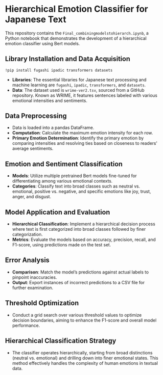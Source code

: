 # Hierarchical Emotion Classifier for Japanese Text

This repository contains the `Final_combiningmodelstohierarch.ipynb`, a Python notebook that demonstrates the development of a hierarchical emotion classifier using Bert models. 

## Library Installation and Data Acquisition

```bash
!pip install fugashi ipadic transformers datasets
```

- **Libraries**: The essential libraries for Japanese text processing and machine learning are `fugashi`, `ipadic`, `transformers`, and `datasets`.
- **Data**: The dataset used is `wrime-ver2.tsv`, sourced from a GitHub repository. Known as WRIME, it features sentences labeled with various emotional intensities and sentiments.

## Data Preprocessing

- Data is loaded into a pandas DataFrame.
- **Computation**: Calculate the maximum emotion intensity for each row.
- **Primary Emotion Determination**: Identify the primary emotion by comparing intensities and resolving ties based on closeness to readers' average sentiments.

## Emotion and Sentiment Classification

- **Models**: Utilize multiple pretrained Bert models fine-tuned for differentiating among various emotional contexts.
- **Categories**: Classify text into broad classes such as neutral vs. emotional, positive vs. negative, and specific emotions like joy, trust, anger, and disgust.

## Model Application and Evaluation

- **Hierarchical Classification**: Implement a hierarchical decision process where text is first categorized into broad classes followed by finer categorization.
- **Metrics**: Evaluate the models based on accuracy, precision, recall, and F1-score, using predictions made on the test set.

## Error Analysis

- **Comparison**: Match the model’s predictions against actual labels to pinpoint inaccuracies.
- **Output**: Export instances of incorrect predictions to a CSV file for further examination.

## Threshold Optimization

- Conduct a grid search over various threshold values to optimize decision boundaries, aiming to enhance the F1-score and overall model performance.

## Hierarchical Classification Strategy

- The classifier operates hierarchically, starting from broad distinctions (neutral vs. emotional) and drilling down into finer emotional states. This method effectively handles the complexity of human emotions in textual data.
